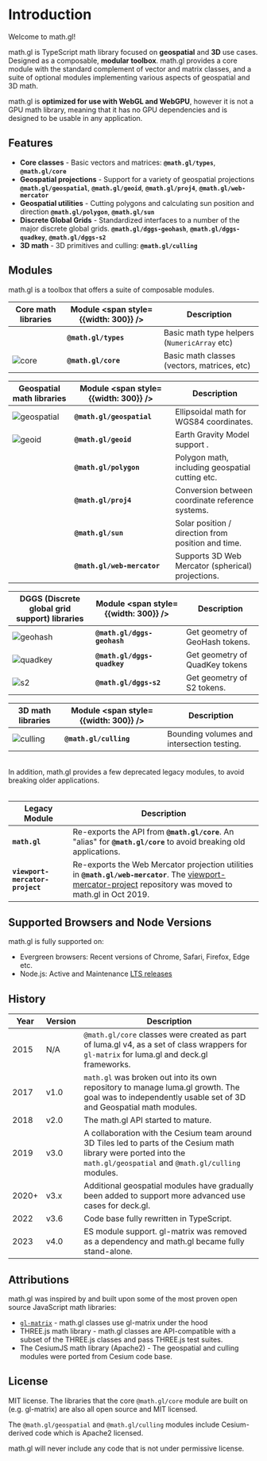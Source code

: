 # Introduction

Welcome to math.gl!

math.gl is TypeScript math library focused on **geospatial** and **3D** use cases. Designed as a composable, **modular toolbox**. math.gl provides a core module with the standard complement of vector and matrix classes, and a suite of optional modules implementing various aspects of geospatial and 3D math.

math.gl is **optimized for use with WebGL and WebGPU**, however it is not a GPU math library, meaning that it has no GPU dependencies and is designed to be usable in any application.

## Features

- **Core classes** - Basic vectors and matrices: **`@math.gl/types`**, **`@math.gl/core`**
- **Geospatial projections** - Support for a variety of geospatial projections **`@math.gl/geospatial`**, **`@math.gl/geoid`**, **`@math.gl/proj4`**, **`@math.gl/web-mercator`**
- **Geospatial utilities** - Cutting polygons and calculating sun position and direction **`@math.gl/polygon`**, **`@math.gl/sun`**
- **Discrete Global Grids** - Standardized interfaces to a number of the major discrete global grids. **`@math.gl/dggs-geohash`**, **`@math.gl/dggs-quadkey`**, **`@math.gl/dggs-s2`**
- **3D math** - 3D primitives and culling: **`@math.gl/culling`**

## Modules

math.gl is a toolbox that offers a suite of composable modules.

| **Core math libraries**           | Module <span style={{width: 300}} /> | Description                                  |
| --------------------------------- | ------------------------------------ | -------------------------------------------- |
|                                   | **`@math.gl/types`**                 | Basic math type helpers (`NumericArray` etc) |
| ![core](./images/core.png 'core') | **`@math.gl/core`**                  | Basic math classes (vectors, matrices, etc)  |

| **Geospatial math libraries**                       | Module <span style={{width: 300}} /> | Description                                        |
| --------------------------------------------------- | ------------------------------------ | -------------------------------------------------- |
| ![geospatial](./images/geospatial.svg 'geospatial') | **`@math.gl/geospatial`**            | Ellipsoidal math for WGS84 coordinates.            |
| ![geoid](./images/geoid.png 'geoid')                | **`@math.gl/geoid`**                 | Earth Gravity Model support .                      |
|                                                     | **`@math.gl/polygon`**               | Polygon math, including geospatial cutting etc.    |
|                                                     | **`@math.gl/proj4`**                 | Conversion between coordinate reference systems.   |
|                                                     | **`@math.gl/sun`**                   | Solar position / direction from position and time. |
|                                                     | **`@math.gl/web-mercator`**          | Supports 3D Web Mercator (spherical) projections.  |

| **DGGS (Discrete global grid support) libraries** | Module <span style={{width: 300}} /> | Description                     |
| ------------------------------------------------- | ------------------------------------ | ------------------------------- |
| ![geohash](./images/dggs/geohash.png 'geohash')   | **`@math.gl/dggs-geohash`**          | Get geometry of GeoHash tokens. |
| ![quadkey](./images/dggs/quadkey.png 'quadkey')   | **`@math.gl/dggs-quadkey`**          | Get geometry of QuadKey tokens  |
| ![s2](./images/dggs/s2.png 's2')                  | **`@math.gl/dggs-s2`**               | Get geometry of S2 tokens.      |

| **3D math libraries**                      | Module <span style={{width: 300}} /> | Description                                |
| ------------------------------------------ | ------------------------------------ | ------------------------------------------ |
| ![culling](./images/culling.png 'culling') | **`@math.gl/culling`**               | Bounding volumes and intersection testing. |

<br/>
In addition, math.gl provides a few deprecated legacy modules, to avoid breaking older applications.
<br/>
<br/>

| Legacy Module                   | Description                                                                                                                                                                                                             |
| ------------------------------- | ----------------------------------------------------------------------------------------------------------------------------------------------------------------------------------------------------------------------- |
| **`math.gl`**                   | Re-exports the API from **`@math.gl/core`**. An "alias" for **`@math.gl/core`** to avoid breaking old applications.                                                                                                     |
| **`viewport-mercator-project`** | Re-exports the Web Mercator projection utilities in **`@math.gl/web-mercator`**. The [viewport-mercator-project](https://github.com/uber-common/viewport-mercator-project) repository was moved to math.gl in Oct 2019. |

## Supported Browsers and Node Versions

math.gl is fully supported on:

- Evergreen browsers: Recent versions of Chrome, Safari, Firefox, Edge etc.
- Node.js: Active and Maintenance [LTS releases](https://nodejs.org/en/about/releases/)

## History

| Year  | Version | Description                                                                                                                                                            |
| ----- | ------- | ---------------------------------------------------------------------------------------------------------------------------------------------------------------------- |
| 2015  | N/A     | `@math.gl/core` classes were created as part of luma.gl v4, as a set of class wrappers for `gl-matrix` for luma.gl and deck.gl frameworks.                             |
| 2017  | v1.0    | `math.gl` was broken out into its own repository to manage luma.gl growth. The goal was to independently usable set of 3D and Geospatial math modules.                 |
| 2018  | v2.0    | The math.gl API started to mature.                                                                                                                                     |
| 2019  | v3.0    | A collaboration with the Cesium team around 3D Tiles led to parts of the Cesium math library were ported into the `math.gl/geospatial` and `@math.gl/culling` modules. |
| 2020+ | v3.x    | Additional geospatial modules have gradually been added to support more advanced use cases for deck.gl.                                                                |
| 2022  | v3.6    | Code base fully rewritten in TypeScript.                                                                                                                               |
| 2023  | v4.0    | ES module support. gl-matrix was removed as a dependency and math.gl became fully stand-alone.                                                                         |

## Attributions

math.gl was inspired by and built upon some of the most proven open source JavaScript math libraries:

- [`gl-matrix`](http://glmatrix.net/) - math.gl classes use gl-matrix under the hood
- THREE.js math library - math.gl classes are API-compatible with a subset of the THREE.js classes and pass THREE.js test suites.
- The CesiumJS math library (Apache2) - The geospatial and culling modules were ported from Cesium code base.

## License

MIT license. The libraries that the core `@math.gl/core` module are built on (e.g. gl-matrix) are also all open source and MIT licensed.

The `@math.gl/geospatial` and `@math.gl/culling` modules include Cesium-derived code which is Apache2 licensed.

math.gl will never include any code that is not under permissive license.
